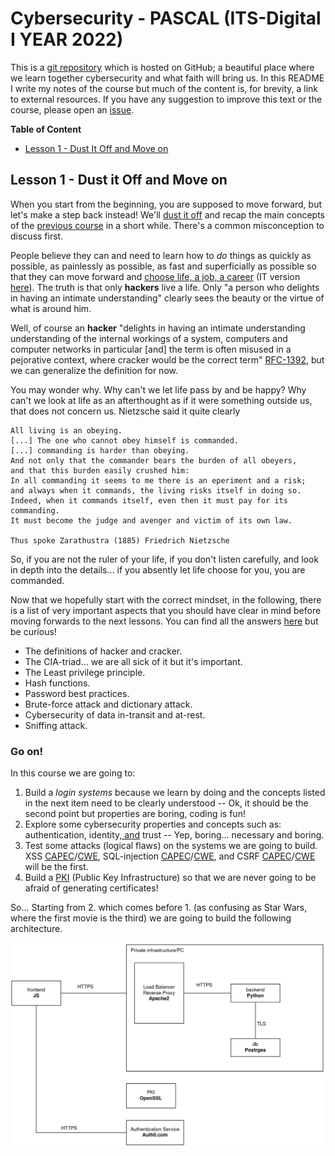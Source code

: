 # Cybersecurity - PASCAL (ITS-Digital I YEAR 2022)
This is a [git repository](https://en.wikipedia.org/wiki/Git) which is hosted on GitHub; a beautiful place where we learn together cybersecurity and what faith will bring us. In this README I write my notes of the course but much of the content is, for brevity, a link to external resources. If you have any suggestion to improve this text or the course, please open an [issue](https://github.com/v-research/pascal/issues/new/choose).

**Table of Content**
* [Lesson 1 - Dust It Off and Move on](#lesson-1---dust-it-off-and-move-on)

## Lesson 1 - Dust it Off and Move on 
When you start from the beginning, you are supposed to move forward, but let's make a step back instead!
We'll [dust it off](https://www.youtube.com/watch?v=LSiooa1Kym0) and recap the
main concepts of the [previous course](./README.md) in a short while.
There's a common misconception to discuss first. 

People believe they can and
need to learn how to *do* things as quickly as possible, as painlessly as
possible, as fast and superficially as possible so that they can move forward
and [choose life, a job, a career](https://www.youtube.com/watch?v=SaP7qmsQbSI)
(IT version [here](https://www.youtube.com/watch?v=HJXIWhC6xOk)).
The truth is that only **hackers** live a life. Only "a person who delights in having an intimate understanding"
clearly sees the beauty or the virtue of what is around him.

Well, of course an **hacker** "delights in having an intimate understanding understanding of the internal workings of a system, computers and computer networks in particular [and] the term is often misused in a pejorative context, where cracker would be the correct term" [RFC-1392](https://tools.ietf.org/html/rfc1392), but we can generalize the definition for now.

You may wonder why. Why can't we let life pass by and be happy? Why can't we look at life as an afterthought as if it were something outside us, that does not concern us.
Nietzsche said it quite clearly
```
All living is an obeying.
[...] The one who cannot obey himself is commanded.
[...] commanding is harder than obeying.
And not only that the commander bears the burden of all obeyers,
and that this burden easily crushed him:
In all commanding it seems to me there is an eperiment and a risk;
and always when it commands, the living risks itself in doing so.
Indeed, when it commands itself, even then it must pay for its commanding.
It must become the judge and avenger and victim of its own law.

Thus spoke Zarathustra (1885) Friedrich Nietzsche
```

So, if you are not the ruler of your life, if you don't listen carefully, and look in depth into the details...
if you absently let life choose for you, you are commanded. 

Now that we hopefully start with the correct mindset, in the following, there is a list of very important aspects that you should have clear in mind
before moving forwards to the next lessons. You can find all the answers [here](README.md) but be curious!
- The definitions of hacker and cracker.
- The CIA-triad... we are all sick of it but it's important.
- The Least privilege principle.
- Hash functions.
- Password best practices.
- Brute-force attack and dictionary attack.
- Cybersecurity of data in-transit and at-rest.
- Sniffing attack.

### Go on!
In this course we are going to: 

1. Build a *login systems* because we learn by doing and the concepts listed in the next item need to be clearly understood -- Ok, it should be the second point but properties are boring, coding is fun!
2. Explore some cybersecurity properties and concepts such as: authentication, identity[, and](./oxford-comma.jpeg) trust -- Yep, boring... necessary and boring.
3. Test some attacks (logical flaws) on the systems we are going to build. XSS [CAPEC](https://capec.mitre.org/data/definitions/63.html)/[CWE](https://cwe.mitre.org/data/definitions/79.html), SQL-injection [CAPEC](https://capec.mitre.org/data/definitions/66.html)/[CWE](https://cwe.mitre.org/data/definitions/89.html), and CSRF [CAPEC](https://capec.mitre.org/data/definitions/62.html)/[CWE](https://cwe.mitre.org/data/definitions/352.html) will be the first. 
4. Build a [PKI](https://en.wikipedia.org/wiki/Public_key_infrastructure) (Public Key Infrastructure) so that we are never going to be afraid of generating certificates!

So... Starting from 2. which comes before 1. (as confusing as Star Wars, where the first movie is the third) we are going to build the following architecture.

![](./yals_design.png)
